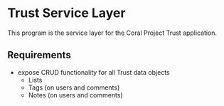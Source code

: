 # Trust Service Layer

This program is the service layer for the Coral Project Trust application.  

## Requirements

* expose CRUD functionality for all Trust data objects
	* Lists 
	* Tags (on users and comments)
	* Notes (on users and comments)

	